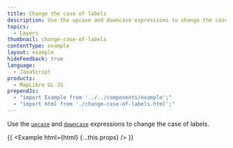 ```yaml
---
title: Change the case of labels
description: Use the upcase and downcase expressions to change the case of labels.
topics:
  - Layers
thumbnail: change-case-of-labels
contentType: example
layout: example
hideFeedback: true
language:
  - JavaScript
products:
  - MapLibre GL JS
prependJs:
  - "import Example from '../../components/example';"
  - "import html from './change-case-of-labels.html';"
---
```


Use the [`upcase`](https://u-n-l.github.io/unl-map-js-docs/style-spec/expressions/#upcase) and [`downcase`](https://u-n-l.github.io/unl-map-js-docs/style-spec/expressions/#downcase) expressions to change the case of labels.

{{ <Example html={html} {...this.props} /> }}
